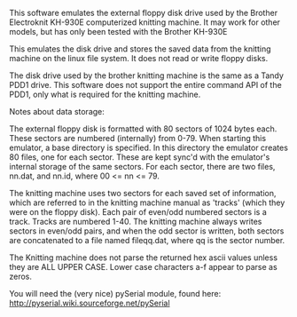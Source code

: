 This software emulates the external floppy disk drive used
by the Brother Electroknit KH-930E computerized knitting machine.
It may work for other models, but has only been tested with the
Brother KH-930E

This emulates the disk drive and stores the saved data from
the knitting machine on the linux file system. It does not
read or write floppy disks.

The disk drive used by the brother knitting machine is the same
as a Tandy PDD1 drive. This software does not support the entire
command API of the PDD1, only what is required for the knitting
machine.



Notes about data storage:

The external floppy disk is formatted with 80 sectors of 1024
bytes each. These sectors are numbered (internally) from 0-79.
When starting this emulator, a base directory is specified.
In this directory the emulator creates 80 files, one for each
sector. These are kept sync'd with the emulator's internal
storage of the same sectors. For each sector, there are two
files, nn.dat, and nn.id, where 00 <= nn <= 79.

The knitting machine uses two sectors for each saved set of
information, which are referred to in the knitting machine
manual as 'tracks' (which they were on the floppy disk). Each
pair of even/odd numbered sectors is a track. Tracks are
numbered 1-40. The knitting machine always writes sectors
in even/odd pairs, and when the odd sector is written, both
sectors are concatenated to a file named fileqq.dat, where
qq is the sector number.


The Knitting machine does not parse the returned hex ascii values
unless they are ALL UPPER CASE. Lower case characters a-f appear
to parse as zeros.

You will need the (very nice) pySerial module, found here:
http://pyserial.wiki.sourceforge.net/pySerial